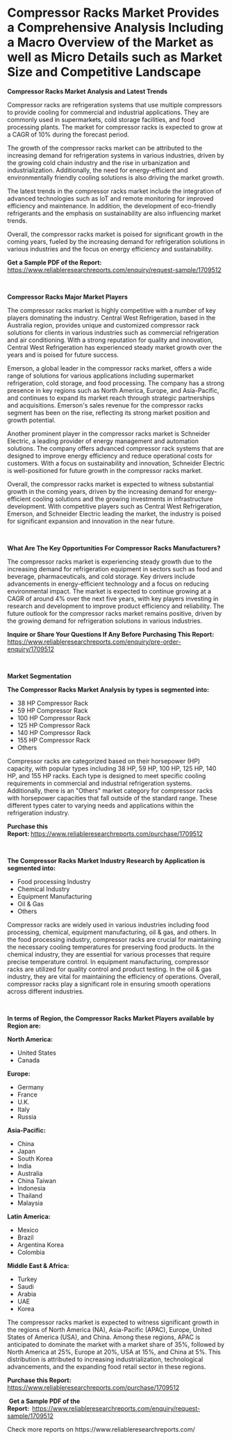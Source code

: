 <p><h1>Compressor Racks Market Provides a Comprehensive Analysis Including a Macro Overview of the Market as well as Micro Details such as Market Size and Competitive Landscape</h1></p><p><strong>Compressor Racks Market Analysis and Latest Trends</strong></p>
<p><p>Compressor racks are refrigeration systems that use multiple compressors to provide cooling for commercial and industrial applications. They are commonly used in supermarkets, cold storage facilities, and food processing plants. The market for compressor racks is expected to grow at a CAGR of 10% during the forecast period.</p><p>The growth of the compressor racks market can be attributed to the increasing demand for refrigeration systems in various industries, driven by the growing cold chain industry and the rise in urbanization and industrialization. Additionally, the need for energy-efficient and environmentally friendly cooling solutions is also driving the market growth.</p><p>The latest trends in the compressor racks market include the integration of advanced technologies such as IoT and remote monitoring for improved efficiency and maintenance. In addition, the development of eco-friendly refrigerants and the emphasis on sustainability are also influencing market trends.</p><p>Overall, the compressor racks market is poised for significant growth in the coming years, fueled by the increasing demand for refrigeration solutions in various industries and the focus on energy efficiency and sustainability.</p></p>
<p><strong>Get a Sample PDF of the Report:&nbsp;</strong> <a href="https://www.reliableresearchreports.com/enquiry/request-sample/1709512">https://www.reliableresearchreports.com/enquiry/request-sample/1709512</a></p>
<p>&nbsp;</p>
<p><strong>Compressor Racks Major Market Players</strong></p>
<p><p>The compressor racks market is highly competitive with a number of key players dominating the industry. Central West Refrigeration, based in the Australia region, provides unique and customized compressor rack solutions for clients in various industries such as commercial refrigeration and air conditioning. With a strong reputation for quality and innovation, Central West Refrigeration has experienced steady market growth over the years and is poised for future success.</p><p>Emerson, a global leader in the compressor racks market, offers a wide range of solutions for various applications including supermarket refrigeration, cold storage, and food processing. The company has a strong presence in key regions such as North America, Europe, and Asia-Pacific, and continues to expand its market reach through strategic partnerships and acquisitions. Emerson's sales revenue for the compressor racks segment has been on the rise, reflecting its strong market position and growth potential.</p><p>Another prominent player in the compressor racks market is Schneider Electric, a leading provider of energy management and automation solutions. The company offers advanced compressor rack systems that are designed to improve energy efficiency and reduce operational costs for customers. With a focus on sustainability and innovation, Schneider Electric is well-positioned for future growth in the compressor racks market.</p><p>Overall, the compressor racks market is expected to witness substantial growth in the coming years, driven by the increasing demand for energy-efficient cooling solutions and the growing investments in infrastructure development. With competitive players such as Central West Refrigeration, Emerson, and Schneider Electric leading the market, the industry is poised for significant expansion and innovation in the near future.</p></p>
<p>&nbsp;</p>
<p><strong>What Are The Key Opportunities For Compressor Racks Manufacturers?</strong></p>
<p><p>The compressor racks market is experiencing steady growth due to the increasing demand for refrigeration equipment in sectors such as food and beverage, pharmaceuticals, and cold storage. Key drivers include advancements in energy-efficient technology and a focus on reducing environmental impact. The market is expected to continue growing at a CAGR of around 4% over the next five years, with key players investing in research and development to improve product efficiency and reliability. The future outlook for the compressor racks market remains positive, driven by the growing demand for refrigeration solutions in various industries.</p></p>
<p><strong>Inquire or Share Your Questions If Any Before Purchasing This Report:</strong> <a href="https://www.reliableresearchreports.com/enquiry/pre-order-enquiry/1709512">https://www.reliableresearchreports.com/enquiry/pre-order-enquiry/1709512</a></p>
<p>&nbsp;</p>
<p><strong>Market Segmentation</strong></p>
<p><strong>The Compressor Racks Market Analysis by types is segmented into:</strong></p>
<p><ul><li>38 HP Compressor Rack</li><li>59 HP Compressor Rack</li><li>100 HP Compressor Rack</li><li>125 HP Compressor Rack</li><li>140 HP Compressor Rack</li><li>155 HP Compressor Rack</li><li>Others</li></ul></p>
<p><p>Compressor racks are categorized based on their horsepower (HP) capacity, with popular types including 38 HP, 59 HP, 100 HP, 125 HP, 140 HP, and 155 HP racks. Each type is designed to meet specific cooling requirements in commercial and industrial refrigeration systems. Additionally, there is an "Others" market category for compressor racks with horsepower capacities that fall outside of the standard range. These different types cater to varying needs and applications within the refrigeration industry.</p></p>
<p><strong>Purchase this Report:&nbsp;</strong><a href="https://www.reliableresearchreports.com/purchase/1709512">https://www.reliableresearchreports.com/purchase/1709512</a></p>
<p>&nbsp;</p>
<p><strong>The Compressor Racks Market Industry Research by Application is segmented into:</strong></p>
<p><ul><li>Food processing Industry</li><li>Chemical Industry</li><li>Equipment Manufacturing</li><li>Oil & Gas</li><li>Others</li></ul></p>
<p><p>Compressor racks are widely used in various industries including food processing, chemical, equipment manufacturing, oil & gas, and others. In the food processing industry, compressor racks are crucial for maintaining the necessary cooling temperatures for preserving food products. In the chemical industry, they are essential for various processes that require precise temperature control. In equipment manufacturing, compressor racks are utilized for quality control and product testing. In the oil & gas industry, they are vital for maintaining the efficiency of operations. Overall, compressor racks play a significant role in ensuring smooth operations across different industries.</p></p>
<p>&nbsp;</p>
<p><strong>In terms of Region, the Compressor Racks Market Players available by Region are:</strong></p>
<p>
    <p> <strong> North America: </strong>
        <ul>
            <li>United States</li>
            <li>Canada</li>
        </ul>
        </p> 
    <p> <strong> Europe: </strong>
        <ul>
            <li>Germany</li>
            <li>France</li>
            <li>U.K.</li>
            <li>Italy</li>
            <li>Russia</li>
        </ul>
        </p> 
    <p> <strong> Asia-Pacific: </strong>
        <ul>
            <li>China</li>
            <li>Japan</li>
            <li>South Korea</li>
            <li>India</li>
            <li>Australia</li>
            <li>China Taiwan</li>
            <li>Indonesia</li>
            <li>Thailand</li>
            <li>Malaysia</li>
        </ul>
        </p> 
    <p> <strong> Latin America: </strong>
        <ul>
            <li>Mexico</li>
            <li>Brazil</li>
            <li>Argentina Korea</li>
            <li>Colombia</li>
        </ul>
        </p> 
    <p> <strong> Middle East & Africa: </strong>
        <ul>
            <li>Turkey</li>
            <li>Saudi</li>
            <li>Arabia</li>
            <li>UAE</li>
            <li>Korea</li>
        </ul>
    </p>
    </p>
<p><p>The compressor racks market is expected to witness significant growth in the regions of North America (NA), Asia-Pacific (APAC), Europe, United States of America (USA), and China. Among these regions, APAC is anticipated to dominate the market with a market share of 35%, followed by North America at 25%, Europe at 20%, USA at 15%, and China at 5%. This distribution is attributed to increasing industrialization, technological advancements, and the expanding food retail sector in these regions.</p></p>
<p><strong>Purchase this Report: </strong><a href="https://www.reliableresearchreports.com/purchase/1709512">https://www.reliableresearchreports.com/purchase/1709512</a></p>
<p>&nbsp;<strong>Get a Sample PDF of the Report:&nbsp;&nbsp;</strong><a href="https://www.reliableresearchreports.com/enquiry/request-sample/1709512">https://www.reliableresearchreports.com/enquiry/request-sample/1709512</a></p>
<p><strong></strong></p>
<p>Check more reports on https://www.reliableresearchreports.com/</p>